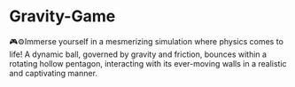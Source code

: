 # Gravity-Game
 🎮⚙️Immerse yourself in a mesmerizing simulation where physics comes to life! A dynamic ball, governed by gravity and friction, bounces within a rotating hollow pentagon, interacting with its ever-moving walls in a realistic and captivating manner.

